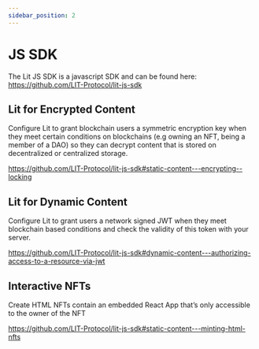 ```yaml
---
sidebar_position: 2
---
```


# JS SDK

The Lit JS SDK is a javascript SDK and can be found here: https://github.com/LIT-Protocol/lit-js-sdk

## Lit for Encrypted Content

Configure Lit to grant blockchain users a symmetric encryption key when they meet certain conditions on blockchains (e.g owning an NFT, being a member of a DAO) so they can decrypt content that is stored on decentralized or centralized storage.

https://github.com/LIT-Protocol/lit-js-sdk#static-content---encrypting--locking

## Lit for Dynamic Content

Configure Lit to grant users a network signed JWT when they meet blockchain based conditions and check the validity of this token with your server.

https://github.com/LIT-Protocol/lit-js-sdk#dynamic-content---authorizing-access-to-a-resource-via-jwt

## Interactive NFTs

Create HTML NFTs contain an embedded React App that’s only accessible to the owner of the NFT

https://github.com/LIT-Protocol/lit-js-sdk#static-content---minting-html-nfts
